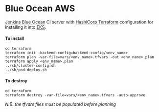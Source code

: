 # Blue Ocean AWS

[Jenkins Blue Ocean](https://jenkins.io/projects/blueocean/) CI server with [HashiCorp Terraform](https://terraform.io) configuration for installing it into [EKS](https://aws.amazon.com/eks/).

#### To install

    cd terraform
    terraform init -backend-config=backend-config/<env_name>
    terraform plan -var-file=vars/<env_name>.tfvars -out <env_name>.plan
    terraform apply <env_name>.plan
    ../sh/cluster-config.sh
    ../sh/pod-deploy.sh

#### To destroy

    cd terraform
    terraform destroy -var-file=vars/<env_name>.tfvars -auto-approve

_N.B. the tfvars files must be populated before planning_
